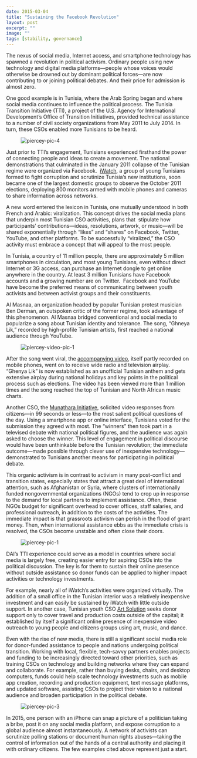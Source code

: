 ```yaml
---
date: 2015-03-04
title: "Sustaining the Facebook Revolution"
layout: post
excerpt: ""
image: ""
tags: [stability, governance]
---
```

<p>The nexus of social media, Internet access, and smartphone technology has spawned a revolution in political activism. Ordinary people using new technology and digital media platforms—people whose voices would otherwise be drowned out by dominant political forces—are now contributing to or joining political debates. And their price for admission is almost zero.</p><p>One good example is in Tunisia, where the Arab Spring began and where social media continues to influence the political process. The Tunisia Transition Initiative (TTI), a project of the U.S. Agency for International Development’s Office of Transition Initiatives, provided technical assistance to a number of civil society organizations from May 2011 to July 2014. In turn, these CSOs enabled more Tunisians to be heard.</p><figure class="kg-card kg-image-card"><img src="https://pubs.ghost.io/uploads/piercey-pic-4.jpg" class="kg-image" alt="piercey-pic-4" loading="lazy"></figure><p>Just prior to TTI’s engagement, Tunisians experienced firsthand the power of connecting people and ideas to create a movement. The national demonstrations that culminated in the January 2011 collapse of the Tunisian regime were organized via Facebook.  <a href="https://www.facebook.com/I.watch.tunisia/timeline">iWatch</a>, a group of young Tunisians formed to fight corruption and scrutinize Tunisia’s new institutions, soon became one of the largest domestic groups to observe the October 2011 elections, deploying 800 monitors armed with mobile phones and cameras to share information across networks.</p><p>A new word entered the lexicon in Tunisia, one mutually understood in both French and Arabic: viralization. This concept drives the social media plans that underpin most Tunisian CSO activities, plans that  stipulate how participants’ contributions—ideas, resolutions, artwork, or music—will be shared exponentially through “likes” and “shares” on Facebook, Twitter, YouTube, and other platforms. To be successfully “viralized,” the CSO activity must embrace a concept that will appeal to the most people.</p><p>In Tunisia, a country of 11 million people, there are approximately 5 million smartphones in circulation, and most young Tunisians, even without direct Internet or 3G access, can purchase an Internet dongle to get online anywhere in the country. At least 3 million Tunisians have Facebook accounts and a growing number are on Twitter.  Facebook and YouTube have become the preferred means of communicating between youth activists and between activist groups and their constituents.</p><p>Al Masnaa, an organization headed by popular Tunisian protest musician Ben Derman, an outspoken critic of the former regime, took advantage of this phenomenon. Al Masnaa bridged conventional and social media to popularize a song about Tunisian identity and tolerance. The song, “Ghneya Lik,” recorded by high-profile Tunisian artists, first reached a national audience through YouTube.</p><figure class="kg-card kg-image-card"><img src="https://pubs.ghost.io/uploads/piercey-video-pic-1.jpg" class="kg-image" alt="piercey-video-pic-1" loading="lazy" title="flickr.com/manphis"></figure><p>After the song went viral, the <a href="https://www.youtube.com/watch?v=danoqI6pvtA">accompanying video</a>, itself partly recorded on mobile phones, went on to receive wide radio and television airplay. “Ghenya Lik” is now established as an unofficial Tunisian anthem and gets extensive airplay during national holidays and key points in the political process such as elections. The video has been viewed more than 1 million times and the song reached the top of Tunisian and North African music charts.</p><p>Another CSO, the <a href="http://www.munathara.com/">Munathara Initiative</a>, solicited video responses from citizens—in 99 seconds or less—to the most salient political questions of the day. Using a smartphone app or online interface, Tunisians voted for the submission they agreed with most. The “winners” then took part in a televised debate with national political figures, and the audience was again asked to choose the winner. This level of engagement in political discourse would have been unthinkable before the Tunisian revolution; the immediate outcome—made possible through clever use of inexpensive technology—demonstrated to Tunisians another means for participating in political debate.</p><p>This organic activism is in contrast to activism in many post-conflict and transition states, especially states that attract a great deal of international attention, such as Afghanistan or Syria, where clusters of internationally funded nongovernmental organizations (NGOs) tend to crop up in response to the demand for local partners to implement assistance. Often, these NGOs budget for significant overhead to cover offices, staff salaries, and professional outreach, in addition to the costs of the activities. The immediate impact is that grassroots activism can perish in the flood of grant money. Then, when international assistance ebbs as the immediate crisis is resolved, the CSOs become unstable and often close their doors.</p><figure class="kg-card kg-image-card"><img src="https://pubs.ghost.io/uploads/piercey-pic-1.jpg" class="kg-image" alt="piercey-pic-1" loading="lazy"></figure><p>DAI’s TTI experience could serve as a model in countries where social media is largely free, creating easier entry for aspiring CSOs into the political discussion. The key is for them to sustain their online presence without outside assistance so donor funds can be applied to higher impact activities or technology investments.</p><p>For example, nearly all of iWatch’s activities were organized virtually. The addition of a small office in the Tunisian interior was a relatively inexpensive investment and can easily be sustained by iWatch with little outside support. In another case, Tunisian youth CSO <a href="https://www.facebook.com/WeARTSolution">Art Solution</a> seeks donor support only to cover travel and production costs outside of the capital; it established by itself a significant online presence of inexpensive video outreach to young people and citizens groups using art, music, and dance.</p><p>Even with the rise of new media, there is still a significant social media role for donor-funded assistance to people and nations undergoing political transition. Working with local, flexible, tech-savvy partners enables projects and funding to be increasingly directed toward other priorities, such as training CSOs on technology and building networks where they can expand and collaborate. For example, rather than buying desks, chairs, and desktop computers, funds could help scale technology investments such as mobile app creation, recording and production equipment, text message platforms, and updated software, assisting CSOs to project their vision to a national audience and broaden participation in the political debate.</p><figure class="kg-card kg-image-card"><img src="https://pubs.ghost.io/uploads/piercey-pic-3.jpg" class="kg-image" alt="piercey-pic-3" loading="lazy"></figure><p>In 2015, one person with an iPhone can snap a picture of a politician taking a bribe, post it on any social media platform, and expose corruption to a global audience almost instantaneously. A network of activists can scrutinize polling stations or document human rights abuses—taking the control of information out of the hands of a central authority and placing it with ordinary citizens. The few examples cited above represent just a start.</p>
  